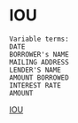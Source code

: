 # IOU

```
Variable terms:
DATE
BORROWER's NAME
MAILING ADDRESS
LENDER'S NAME
AMOUNT BORROWED
INTEREST RATE
AMOUNT
```

[IOU](iou-form-template.docx)

